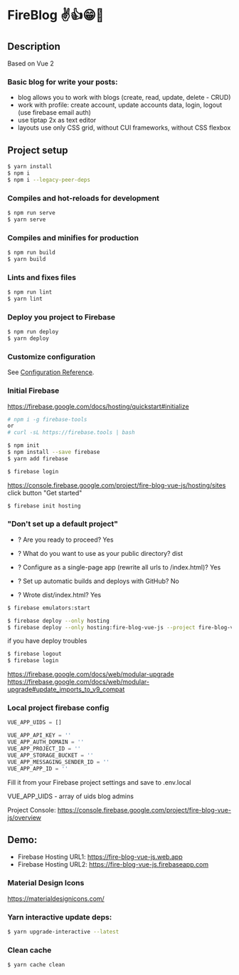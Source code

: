 # FireBlog ✌👍😁🎈

## Description
Based on Vue 2

### Basic blog for write your posts:
* blog allows you to work with blogs (create, read, update, delete - CRUD)
* work with profile: create account, update accounts data, login, logout (use firebase email auth)
* use tiptap 2x as text editor
* layouts use only CSS grid, without CUI frameworks, without CSS flexbox

## Project setup
```sh
$ yarn install
$ npm i
$ npm i --legacy-peer-deps
```

### Compiles and hot-reloads for development
```sh
$ npm run serve
$ yarn serve
```

### Compiles and minifies for production
```sh
$ npm run build
$ yarn build
```

### Lints and fixes files
```sh
$ npm run lint
$ yarn lint
```

### Deploy you project to Firebase
```sh
$ npm run deploy
$ yarn deploy
```

### Customize configuration
See [Configuration Reference](https://cli.vuejs.org/config/).


### Initial Firebase
https://firebase.google.com/docs/hosting/quickstart#initialize



```sh
# npm i -g firebase-tools
or
# curl -sL https://firebase.tools | bash

```

```sh
$ npm init
$ npm install --save firebase
$ yarn add firebase
```

```sh
$ firebase login
```

https://console.firebase.google.com/project/fire-blog-vue-js/hosting/sites
click button "Get started"


```sh
$ firebase init hosting
```


### "Don't set up a default project"

* ? Are you ready to proceed? Yes

* ? What do you want to use as your public directory? dist
* ? Configure as a single-page app (rewrite all urls to /index.html)? Yes
* ? Set up automatic builds and deploys with GitHub? No
* ?  Wrote dist/index.html? Yes


```sh
$ firebase emulators:start
```


```sh
$ firebase deploy --only hosting
$ firebase deploy --only hosting:fire-blog-vue-js --project fire-blog-vue-js
```

if you have deploy troubles
```sh
$ firebase logout
$ firebase login
```

https://firebase.google.com/docs/web/modular-upgrade
https://firebase.google.com/docs/web/modular-upgrade#update_imports_to_v9_compat

### Local project firebase config
```js
VUE_APP_UIDS = []

VUE_APP_API_KEY = ''
VUE_APP_AUTH_DOMAIN = ''
VUE_APP_PROJECT_ID = ''
VUE_APP_STORAGE_BUCKET = ''
VUE_APP_MESSAGING_SENDER_ID = ''
VUE_APP_APP_ID = ''
```

Fill it from your Firebase project settings and save to .env.local

VUE_APP_UIDS - array of uids blog admins

Project Console: https://console.firebase.google.com/project/fire-blog-vue-js/overview

## Demo:
* Firebase Hosting URL1: https://fire-blog-vue-js.web.app
* Firebase Hosting URL2: https://fire-blog-vue-js.firebaseapp.com


### Material Design Icons
https://materialdesignicons.com/

### Yarn interactive update deps:

```sh
$ yarn upgrade-interactive --latest
```

### Clean cache
```sh
$ yarn cache clean
```
